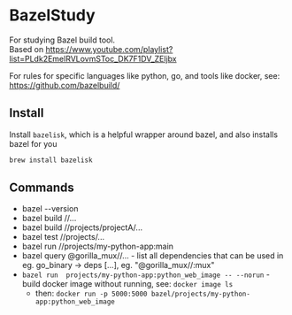 # BazelStudy

For studying Bazel build tool.  
Based on https://www.youtube.com/playlist?list=PLdk2EmelRVLovmSToc_DK7F1DV_ZEljbx

For rules for specific languages like python, go, and tools like docker, see: https://github.com/bazelbuild/

## Install

Install `bazelisk`, which is a helpful wrapper around bazel, and also installs bazel for you
```sh
brew install bazelisk
```

## Commands

* bazel --version
* bazel build //...
* bazel build //projects/projectA/...
* bazel test //projects/...
* bazel run //projects/my-python-app:main
* bazel query @gorilla_mux//... - list all dependencies that can be used in eg. go_binary -> deps [...], eg. "@gorilla_mux//:mux"
* `bazel run  projects/my-python-app:python_web_image -- --norun` - build docker image without running, see: `docker image ls`
  * then: `docker run -p 5000:5000 bazel/projects/my-python-app:python_web_image`